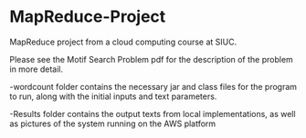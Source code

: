 # MapReduce-Project
MapReduce project from a cloud computing course at SIUC.

Please see the Motif Search Problem pdf for the description of the problem in more detail.

-wordcount folder contains the necessary jar and class files for the program to run, along with the initial inputs and text parameters.

-Results folder contains the output texts from local implementations, as well as pictures of the system running on the AWS platform
